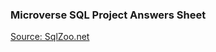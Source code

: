 
### Microverse SQL Project Answers Sheet 

[Source: SqlZoo.net](https://sqlzoo.net/wiki/SQL_Tutorial)
